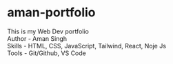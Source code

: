 # aman-portfolio
This is my Web Dev portfolio
<br>
Author - Aman Singh
<br>
Skills - HTML, CSS, JavaScript, Tailwind, React, Noje Js
<br>
Tools - Git/Github, VS Code